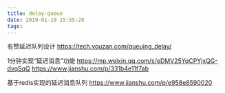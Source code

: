 ```yaml
---
title: delay-queue
date: 2019-01-10 15:55:28
tags:
---
```


有赞延迟队列设计
https://tech.youzan.com/queuing_delay/

1分钟实现“延迟消息”功能
https://mp.weixin.qq.com/s/eDMV25YqCPYjxQG-dvqSqQ
https://www.jianshu.com/p/331b4e11f7ab

基于redis实现的延迟消息队列
https://www.jianshu.com/p/e958e8590020


